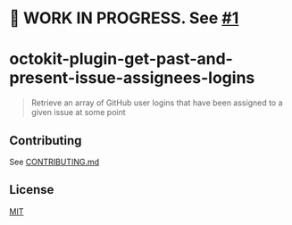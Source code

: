 # 🚧 WORK IN PROGRESS. See [#1](https://github.com/gr2m/octokit-plugin-get-past-and-present-issue-assignees-logins/pull/1)

# octokit-plugin-get-past-and-present-issue-assignees-logins

> Retrieve an array of GitHub user logins that have been assigned to a given issue at some point

## Contributing

See [CONTRIBUTING.md](CONTRIBUTING.md)

## License

[MIT](LICENSE)
